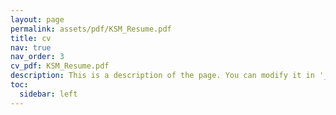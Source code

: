 ```yaml
---
layout: page
permalink: assets/pdf/KSM_Resume.pdf
title: cv
nav: true
nav_order: 3
cv_pdf: KSM_Resume.pdf
description: This is a description of the page. You can modify it in '_pages/cv.md'. You can also change or remove the top pdf download button.
toc:
  sidebar: left
---
```


